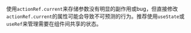 使用`actionRef.current`来存储参数没有明显的副作用或bug，但直接修改`actionRef.current`的属性可能会导致不可预测的行为。推荐使用`useState`或`useRef`来管理需要在组件间共享的状态。
